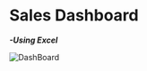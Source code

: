 # Sales Dashboard
***-Using Excel***


![DashBoard](https://github.com/Hagarabdelhamed/Sales-DashBoard/assets/83194017/61e4b7c2-de16-42de-8e27-18676e1772f4)
